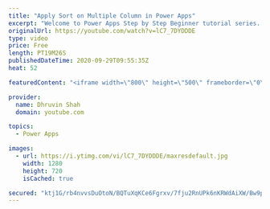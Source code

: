 ```yaml
---
title: "Apply Sort on Multiple Column in Power Apps"
excerpt: "Welcome to Power Apps Step by Step Beginner tutorial series. My self Dhruvin Shah you are watching the 15th part of the Power Apps Beginner Series. During this chapter, we will talk about how we can perform Sort operation on multiple columns of the Power Apps Grid.  The sort is the very basic functionality."
originalUrl: https://youtube.com/watch?v=lC7_7DYDDDE
type: video
price: Free
length: PT19M26S
publishedDateTime: 2020-09-29T09:55:35Z
heat: 52

featuredContent: "<iframe width=\"800\" height=\"500\" frameborder=\"0\" src=\"https://www.youtube.com/embed/lC7_7DYDDDE\" allow=\"accelerometer; autoplay; encrypted-media; gyroscope; picture-in-picture\" allowfullscreen></iframe>"

provider:
  name: Dhruvin Shah
  domain: youtube.com

topics:
  - Power Apps

images:
  - url: https://i.ytimg.com/vi/lC7_7DYDDDE/maxresdefault.jpg
    width: 1280
    height: 720
    isCached: true

secured: "ktj1G/rb4nvvsDuOtoN/BQTuXqKCe6Fgrxv/7fju2RnUPk6nKRWdAiXW/Bw9pbsaAolrztOHyLQfZiYCbTdqy2GvrTVZ8SrDYQ4d+yxzHX97vyOr/tHstWeWkDlFCqUwR5Z4oJDzx7JRrKEPkFoUIsGNkI3rftOvvprbqhE7OpeSQz1mQ4EHOC8MoPHFy2PgzX9Vs8O8LtqdR20BEAYlWOuAgipjDu4iGQmMcbNdCeMVQ2kQT2UCk8Qa0KRGlBYCaMpJfdnaGWXT7YiSIZ2aIbnT7vUn8NqVMudA8lnmjLdwq68uv5XVuW/FRRarhzTGIpHfdRwhY1Bd7JBAp4FBRBdw7LC3xYFo3lHkXsTA+U9v64s6WFZ84U9WQtQ5zka9wc7SN/ch7uP8XWgCq5EA4JHvEa5yYrcuk4pdcn1FOJQ=;Kh/8ICdFdCDyH61f8ZASaA=="
---
```


